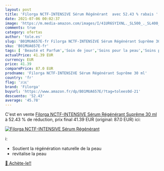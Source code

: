 ```yaml
---
layout: post
title: 'Filorga NCTF-INTENSIVE Sérum Régénérant  avec 52.43 % rabais '
date: 2021-07-06 00:02:37
image: 'https://m.media-amazon.com/images/I/41UR6SYIXNL._SL500_._SL400_.jpg'
comments: true
category: ofertas
author: 'tole.es'
slug: 'B01MUA657E-fr Filorga NCTF-INTENSIVE Sérum Régénérant Suprême 30 ml'
sku: 'B01MUA657E-fr'
tags: [ 'Beauté et Parfum','Soin de jour','Soins pour la peau','Soins pour le visage','Soins visage hydratants','filorga', ]
actualPrice: 41.39 EUR
currency: EUR
price: 41.39
comparePrice: 87.0 EUR
prodname: 'Filorga NCTF-INTENSIVE Sérum Régénérant Suprême 30 ml'
country: 'fr'
flag: '🇫🇷'
brand: 'Filorga'
buyurl: 'https://www.amazon.fr/dp/B01MUA657E/?tag=tolees0d-21'
descuento: '52.43'
average: '45.78'
---
```


C'est en vente [Filorga NCTF-INTENSIVE Sérum Régénérant Suprême 30 ml](https://www.amazon.fr/dp/B01MUA657E/?tag=tolees0d-21)  à  52.43 % de réduction, prix final  41.39 EUR (original: 87.0 EUR) ici:

[![Filorga NCTF-INTENSIVE Sérum Régénérant ](https://m.media-amazon.com/images/I/41UR6SYIXNL._SL500_._SL400_.jpg)](https://www.amazon.fr/dp/B01MUA657E/?tag=tolees0d-21)

ℹ️:

- Soutient la régénération naturelle de la peau
- revitalise la peau

[🛒 Achète-le!!](https://www.amazon.fr/dp/B01MUA657E/?tag=tolees0d-21)
